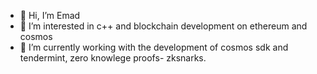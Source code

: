 - 👋 Hi, I’m Emad
- 👀 I’m interested in c++ and blockchain development on ethereum and cosmos
- 🌱 I’m currently working with the development of cosmos sdk and tendermint, zero knowlege proofs- zksnarks.


<!---
emadmohd211/emadmohd211 is a ✨ special ✨ repository because its `README.md` (this file) appears on your GitHub profile.
You can click the Preview link to take a look at your changes.
--->
